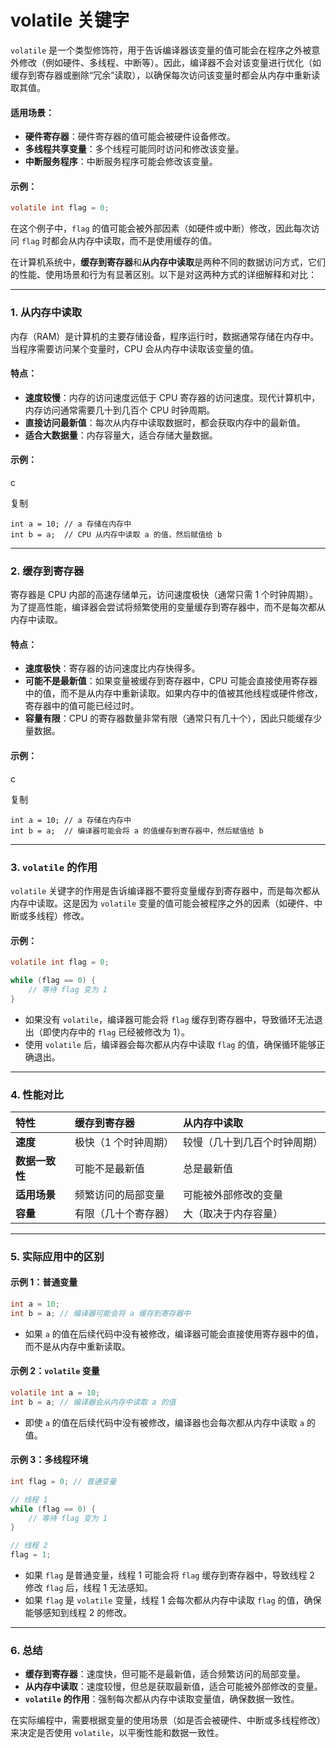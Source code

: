 # **volatile 关键字**

`volatile` 是一个类型修饰符，用于告诉编译器该变量的值可能会在程序之外被意外修改（例如硬件、多线程、中断等）。因此，编译器不会对该变量进行优化（如缓存到寄存器或删除“冗余”读取），以确保每次访问该变量时都会从内存中重新读取其值。

#### 适用场景：

- **硬件寄存器**：硬件寄存器的值可能会被硬件设备修改。
- **多线程共享变量**：多个线程可能同时访问和修改该变量。
- **中断服务程序**：中断服务程序可能会修改该变量。

#### 示例：

```c
volatile int flag = 0;
```

在这个例子中，`flag` 的值可能会被外部因素（如硬件或中断）修改，因此每次访问 `flag` 时都会从内存中读取，而不是使用缓存的值。









在计算机系统中，**缓存到寄存器**和**从内存中读取**是两种不同的数据访问方式，它们的性能、使用场景和行为有显著区别。以下是对这两种方式的详细解释和对比：

------

### 1. **从内存中读取**

内存（RAM）是计算机的主要存储设备，程序运行时，数据通常存储在内存中。当程序需要访问某个变量时，CPU 会从内存中读取该变量的值。

#### 特点：

- **速度较慢**：内存的访问速度远低于 CPU 寄存器的访问速度。现代计算机中，内存访问通常需要几十到几百个 CPU 时钟周期。
- **直接访问最新值**：每次从内存中读取数据时，都会获取内存中的最新值。
- **适合大数据量**：内存容量大，适合存储大量数据。

#### 示例：

c

复制

```
int a = 10; // a 存储在内存中
int b = a;  // CPU 从内存中读取 a 的值，然后赋值给 b
```

------

### 2. **缓存到寄存器**

寄存器是 CPU 内部的高速存储单元，访问速度极快（通常只需 1 个时钟周期）。为了提高性能，编译器会尝试将频繁使用的变量缓存到寄存器中，而不是每次都从内存中读取。

#### 特点：

- **速度极快**：寄存器的访问速度比内存快得多。
- **可能不是最新值**：如果变量被缓存到寄存器中，CPU 可能会直接使用寄存器中的值，而不是从内存中重新读取。如果内存中的值被其他线程或硬件修改，寄存器中的值可能已经过时。
- **容量有限**：CPU 的寄存器数量非常有限（通常只有几十个），因此只能缓存少量数据。

#### 示例：

c

复制

```
int a = 10; // a 存储在内存中
int b = a;  // 编译器可能会将 a 的值缓存到寄存器中，然后赋值给 b
```

------

### 3. **`volatile` 的作用**

`volatile` 关键字的作用是告诉编译器不要将变量缓存到寄存器中，而是每次都从内存中读取。这是因为 `volatile` 变量的值可能会被程序之外的因素（如硬件、中断或多线程）修改。

#### 示例：

```c
volatile int flag = 0;

while (flag == 0) {
    // 等待 flag 变为 1
}
```

- 如果没有 `volatile`，编译器可能会将 `flag` 缓存到寄存器中，导致循环无法退出（即使内存中的 `flag` 已经被修改为 1）。
- 使用 `volatile` 后，编译器会每次都从内存中读取 `flag` 的值，确保循环能够正确退出。

------

### 4. **性能对比**

| **特性**       | **缓存到寄存器**     | **从内存中读取**             |
| :------------- | :------------------- | :--------------------------- |
| **速度**       | 极快（1 个时钟周期） | 较慢（几十到几百个时钟周期） |
| **数据一致性** | 可能不是最新值       | 总是最新值                   |
| **适用场景**   | 频繁访问的局部变量   | 可能被外部修改的变量         |
| **容量**       | 有限（几十个寄存器） | 大（取决于内存容量）         |

------

### 5. **实际应用中的区别**

#### 示例 1：普通变量

```c
int a = 10;
int b = a; // 编译器可能会将 a 缓存到寄存器中
```

- 如果 `a` 的值在后续代码中没有被修改，编译器可能会直接使用寄存器中的值，而不是从内存中重新读取。

#### 示例 2：`volatile` 变量

```c
volatile int a = 10;
int b = a; // 编译器会从内存中读取 a 的值
```

- 即使 `a` 的值在后续代码中没有被修改，编译器也会每次都从内存中读取 `a` 的值。

#### 示例 3：多线程环境

```c
int flag = 0; // 普通变量

// 线程 1
while (flag == 0) {
    // 等待 flag 变为 1
}

// 线程 2
flag = 1;
```

- 如果 `flag` 是普通变量，线程 1 可能会将 `flag` 缓存到寄存器中，导致线程 2 修改 `flag` 后，线程 1 无法感知。
- 如果 `flag` 是 `volatile` 变量，线程 1 会每次都从内存中读取 `flag` 的值，确保能够感知到线程 2 的修改。

------

### 6. **总结**

- **缓存到寄存器**：速度快，但可能不是最新值，适合频繁访问的局部变量。
- **从内存中读取**：速度较慢，但总是获取最新值，适合可能被外部修改的变量。
- **`volatile` 的作用**：强制每次都从内存中读取变量值，确保数据一致性。

在实际编程中，需要根据变量的使用场景（如是否会被硬件、中断或多线程修改）来决定是否使用 `volatile`，以平衡性能和数据一致性。